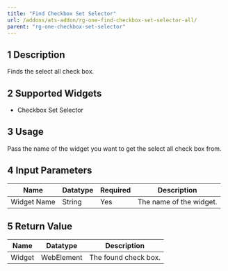 ```yaml
---
title: "Find Checkbox Set Selector"
url: /addons/ats-addon/rg-one-find-checkbox-set-selector-all/
parent: "rg-one-checkbox-set-selector"
---
```


## 1 Description

Finds the select all check box. 

## 2 Supported Widgets

* Checkbox Set Selector

## 3 Usage

Pass the name of the widget you want to get the select all check box from.

## 4 Input Parameters

Name | Datatype | Required | Description
---- | -------- | -------- | ---------------
Widget Name | String | Yes | The name of the widget.

## 5 Return Value

Name | Datatype | Description
---- | --------- | ---------------
Widget | WebElement | The found check box.
